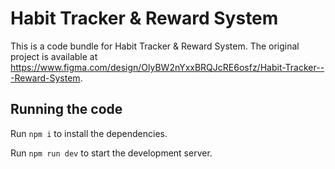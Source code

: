 
  # Habit Tracker & Reward System

  This is a code bundle for Habit Tracker & Reward System. The original project is available at https://www.figma.com/design/OlyBW2nYxxBRQJcRE6osfz/Habit-Tracker---Reward-System.

  ## Running the code

  Run `npm i` to install the dependencies.

  Run `npm run dev` to start the development server.
  
